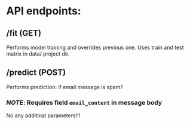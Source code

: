 # API endpoints:

## **/fit** (GET)

Performs model training and overrides previous one. Uses train and test matrix in data/ project dir.

## **/predict** (POST)

Performs prediction: if email message is spam?

### *NOTE*: Requires field `email_content` in message body

No any additinal parameters!!!
